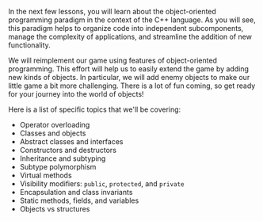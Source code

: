 In the next few lessons, you will learn about the object-oriented programming paradigm
in the context of the C++ language. As you will see, this paradigm helps
to organize code into independent subcomponents, manage the complexity
of applications, and streamline the addition of new functionality.

We will reimplement our game using features of object-oriented programming.
This effort will help us to easily extend the game by adding new kinds of objects.
In particular, we will add enemy objects to make our little game a bit more challenging.
There is a lot of fun coming, so get ready for your journey into the world of objects!

Here is a list of specific topics that we'll be covering:

* Operator overloading
* Classes and objects
* Abstract classes and interfaces
* Constructors and destructors
* Inheritance and subtyping
* Subtype polymorphism
* Virtual methods
* Visibility modifiers: `public`, `protected`, and `private`
* Encapsulation and class invariants
* Static methods, fields, and variables
* Objects vs structures